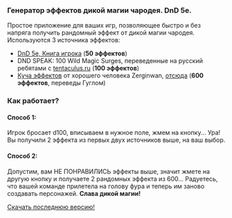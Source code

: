 ### Генератор эффектов дикой магии чародея. DnD 5e.

Простое приложение для ваших игр, позволяющее быстро и без напряга получить рандомный эффект от дикой магии чародея.
Используются 3 источника эффектов:
- [DnD 5e, Книга игрока](https://dungeonsanddragons.ru/bookfull/5ed/5e%20Players%20Handbook%20-%20%D0%9A%D0%BD%D0%B8%D0%B3%D0%B0%20%D0%B8%D0%B3%D1%80%D0%BE%D0%BA%D0%B0%20RUS.pdf) (**50 эффектов**)
- DND SPEAK: 100 Wild Magic Surges, переведенные на русский ребятами с [tentaculus.ru](http://tentaculus.ru/archive/tables/100_wild_magic_effects.html) (**100 эффектов**)
- [Куча эффектов](https://cloud.mail.ru/public/xAn8/9Mxa12BwC) от хорошего человека Zerginwan, [отсюда](https://imaginaria.ru/p/delimsya-nashimi-lyubimymi-d10-d100-d1000-i-td-sluchaynyh-effektov.html) (**600 эффектов**, переведы Гуглом)

### Как работает?
#### Способ 1:
Игрок бросает d100, вписываем в нужное поле, жмем на кнопку... Ура! Вы получили 2 эффекта из первых двух источников выше, на ваш выбор.
#### Способ 2:
Допустим, вам НЕ ПОНРАВИЛИСЬ эффекты выше, значит жмете на другую кнопку и получаете 2 рандомных эффекта из 600... Радуетесь, что вашей команде прилетела на голову фура и теперь им заново создавать персонажей. **Слава дикой магии!**

[Скачать последнюю версию!](https://github.com/KaX8/WMS-Rus/releases/tag/Latest)
